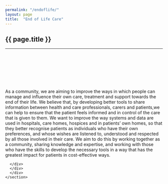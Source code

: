 ```yaml
---
permalink: "/endoflife/"
layout: page
title:  "End of Life Care"
---
```


<section class="bg-primary text-white" id="about" style="padding-bottom:50px">
      <div class="container text-center">
        <h2 class="mb-4">{{ page.title }}</h2>
       </div>
       <hr class="light my-4">
</section>

<section id="chat-bot" style="padding-top:50px">
      <div class="container">
        <div class="row">
          <div class="col-lg-12">
<p>As a community, we are aiming to improve the ways in which people can manage and influence their own care, treatment and support towards the end of their life. We believe that, by developing better tools to share information between health and care professionals, carers and patients,we can help to ensure that the patient feels informed and in control of the care that is given to them. We want to improve the way systems and data are used in hospitals, care homes, hospices and in patients’ own homes, so that they better recognise patients as individuals who have their own preferences, and whose wishes are listened to, understood and respected by all those involved in their care. We aim to do this by working together as a community, sharing knowledge and expertise, and working with those who have the skills to develop the necessary tools in a way that has the greatest impact for patients in cost-effective ways.</p>

        
      </div>
	  </div>
	  </div>
    </section>
